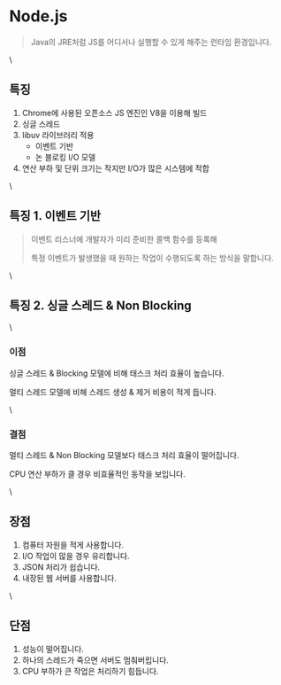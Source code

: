 # Node.js

> Java의 JRE처럼 JS를 어디서나 실행할 수 있게 해주는 런타임 환경입니다.

\


## 특징

1. Chrome에 사용된 오픈소스 JS 엔진인 V8을 이용해 빌드
2. 싱글 스레드
3. libuv 라이브러리 적용
   * 이벤트 기반
   * 논 블로킹 I/O 모델
4. 연산 부하 및 단위 크기는 작지만 I/O가 많은 시스템에 적합

\


## 특징 1. 이벤트 기반

> 이벤트 리스너에 개발자가 미리 준비한 콜백 함수를 등록해
>
> 특정 이벤트가 발생했을 때 원하는 작업이 수행되도록 하는 방식을 말합니다.

\


## 특징 2. 싱글 스레드 & Non Blocking

\


### 이점

싱글 스레드 & Blocking 모델에 비해 태스크 처리 효율이 높습니다.

멀티 스레드 모델에 비해 스레드 생성 & 제거 비용이 적게 듭니다.

\


### 결점

멀티 스레드 & Non Blocking 모델보다 태스크 처리 효율이 떨어집니다.

CPU 연산 부하가 클 경우 비효율적인 동작을 보입니다.

\


## 장점

1. 컴퓨터 자원을 적게 사용합니다.
2. I/O 작업이 많을 경우 유리합니다.
3. JSON 처리가 쉽습니다.
4. 내장된 웹 서버를 사용합니다.

\


## 단점

1. 성능이 떨어집니다.
2. 하나의 스레드가 죽으면 서버도 멈춰버립니다.
3. CPU 부하가 큰 작업은 처리하기 힘듭니다.
